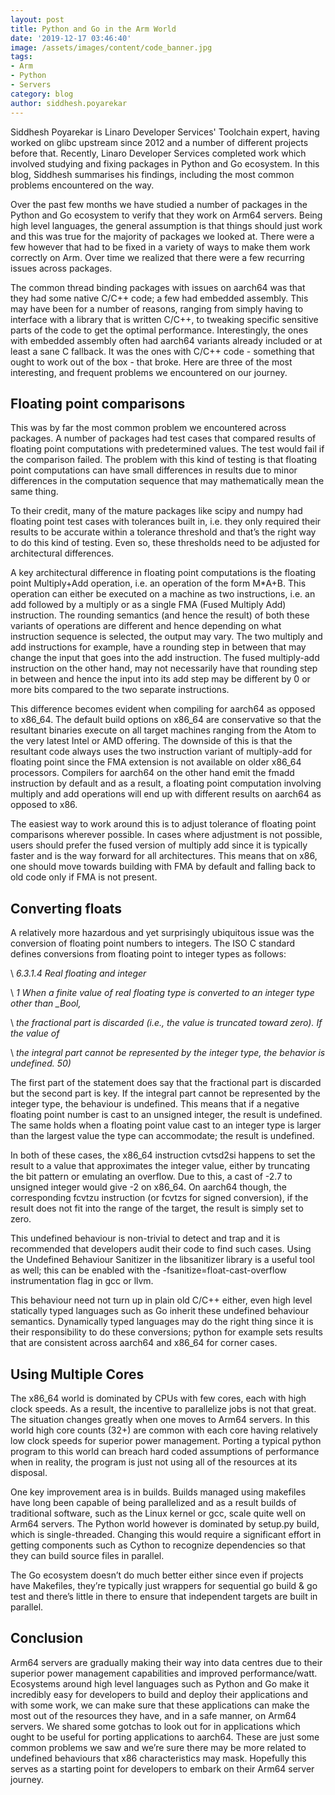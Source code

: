 ```yaml
---
layout: post
title: Python and Go in the Arm World
date: '2019-12-17 03:46:40'
image: /assets/images/content/code_banner.jpg
tags:
- Arm
- Python
- Servers
category: blog
author: siddhesh.poyarekar
---
```


Siddhesh Poyarekar is Linaro Developer Services' Toolchain expert, having worked on glibc upstream since 2012 and a number of different projects before that. Recently, Linaro Developer Services completed work which involved studying and fixing packages in Python and Go ecosystem. In this blog, Siddhesh summarises his findings, including the most common problems encountered on the way.

Over the past few months we have studied a number of packages in the Python and Go ecosystem to verify that they work on Arm64 servers. Being high level languages, the general assumption is that things should just work and this was true for the majority of packages we looked at. There were a few however that had to be fixed in a variety of ways to make them work correctly on Arm. Over time we realized that there were a few recurring issues across packages.

The common thread binding packages with issues on aarch64 was that they had some native C/C++ code; a few had embedded assembly. This may have been for a number of reasons, ranging from simply having to interface with a library that is written C/C++, to tweaking specific sensitive parts of the code to get the optimal performance. Interestingly, the ones with embedded assembly often had aarch64 variants already included or at least a sane C fallback. It was the ones with C/C++ code - something that ought to work out of the box - that broke. Here are three of the most interesting, and frequent problems we encountered on our journey.

## Floating point comparisons

This was by far the most common problem we encountered across packages. A number of packages had test cases that compared results of floating point computations with predetermined values. The test would fail if the comparison failed. The problem with this kind of testing is that floating point computations can have small differences in results due to minor differences in the computation sequence that may mathematically mean the same thing.

To their credit, many of the mature packages like scipy and numpy had floating point test cases with tolerances built in, i.e. they only required their results to be accurate within a tolerance threshold and that’s the right way to do this kind of testing. Even so, these thresholds need to be adjusted for architectural differences.

A key architectural difference in floating point computations is the floating point Multiply+Add operation, i.e. an operation of the form M\*A+B. This operation can either be executed on a machine as two instructions, i.e. an add followed by a multiply or as a single FMA (Fused Multiply Add) instruction. The rounding semantics (and hence the result) of both these variants of operations are different and hence depending on what instruction sequence is selected, the output may vary. The two multiply and add instructions for example, have a rounding step in between that may change the input that goes into the add instruction. The fused multiply-add instruction on the other hand, may not necessarily have that rounding step in between and hence the input into its add step may be different by 0 or more bits compared to the two separate instructions.

This difference becomes evident when compiling for aarch64 as opposed to x86_64. The default build options on x86_64 are conservative so that the resultant binaries execute on all target machines ranging from the Atom to the very latest Intel or AMD offering. The downside of this is that the resultant code always uses the two instruction variant of multiply-add for floating point since the FMA extension is not available on older x86_64 processors. Compilers for aarch64 on the other hand emit the fmadd instruction by default and as a result, a floating point computation involving multiply and add operations will end up with different results on aarch64 as opposed to x86.

The easiest way to work around this is to adjust tolerance of floating point comparisons wherever possible. In cases where adjustment is not possible, users should prefer the fused version of multiply add since it is typically faster and is the way forward for all architectures. This means that on x86, one should move towards building with FMA by default and falling back to old code only if FMA is not present.

## Converting floats

A relatively more hazardous and yet surprisingly ubiquitous issue was the conversion of floating point numbers to integers. The ISO C standard defines conversions from floating point to integer types as follows:

\ _6.3.1.4 Real floating and integer_

\ _1 When a finite value of real floating type is converted to an integer type other than \_Bool,_

\ _the fractional part is discarded (i.e., the value is truncated toward zero). If the value of_

\ _the integral part cannot be represented by the integer type, the behavior is undefined. 50)_

The first part of the statement does say that the fractional part is discarded but the second part is key. If the integral part cannot be represented by the integer type, the behaviour is undefined. This means that if a negative floating point number is cast to an unsigned integer, the result is undefined. The same holds when a floating point value cast to an integer type is larger than the largest value the type can accommodate; the result is undefined.

In both of these cases, the x86_64 instruction cvtsd2si happens to set the result to a value that approximates the integer value, either by truncating the bit pattern or emulating an overflow. Due to this, a cast of -2.7 to unsigned integer would give -2 on x86_64. On aarch64 though, the corresponding fcvtzu instruction (or fcvtzs for signed conversion), if the result does not fit into the range of the target, the result is simply set to zero.

This undefined behaviour is non-trivial to detect and trap and it is recommended that developers audit their code to find such cases. Using the Undefined Behaviour Sanitizer in the libsanitizer library is a useful tool as well; this can be enabled with the -fsanitize=float-cast-overflow instrumentation flag in gcc or llvm.

This behaviour need not turn up in plain old C/C++ either, even high level statically typed languages such as Go inherit these undefined behaviour semantics. Dynamically typed languages may do the right thing since it is their responsibility to do these conversions; python for example sets results that are consistent across aarch64 and x86_64 for corner cases.

## Using Multiple Cores

The x86_64 world is dominated by CPUs with few cores, each with high clock speeds. As a result, the incentive to parallelize jobs is not that great. The situation changes greatly when one moves to Arm64 servers. In this world high core counts (32+) are common with each core having relatively low clock speeds for superior power management. Porting a typical python program to this world can breach hard coded assumptions of performance when in reality, the program is just not using all of the resources at its disposal.

One key improvement area is in builds. Builds managed using makefiles have long been capable of being parallelized and as a result builds of traditional software, such as the Linux kernel or gcc, scale quite well on Arm64 servers. The Python world however is dominated by setup.py build, which is single-threaded. Changing this would require a significant effort in getting components such as Cython to recognize dependencies so that they can build source files in parallel.

The Go ecosystem doesn’t do much better either since even if projects have Makefiles, they’re typically just wrappers for sequential go build & go test and there’s little in there to ensure that independent targets are built in parallel.

## Conclusion

Arm64 servers are gradually making their way into data centres due to their superior power management capabilities and improved performance/watt. Ecosystems around high level languages such as Python and Go make it incredibly easy for developers to build and deploy their applications and with some work, we can make sure that these applications can make the most out of the resources they have, and in a safe manner, on Arm64 servers. We shared some gotchas to look out for in applications which ought to be useful for porting applications to aarch64. These are just some common problems we saw and we’re sure there may be more related to undefined behaviours that x86 characteristics may mask. Hopefully this serves as a starting point for developers to embark on their Arm64 server journey.